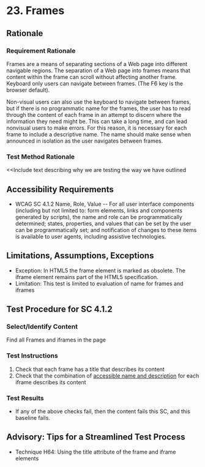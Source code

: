 # 23. Frames
## Rationale
### Requirement Rationale
Frames are a means of separating sections of a Web page into different navigable regions. The separation of a Web page into frames means that content within the frame can scroll without affecting another frame. Keyboard only users can navigate between frames. (The F6 key is the browser default).

Non-visual users can also use the keyboard to navigate between frames, but if there is no programmatic name for the frames, the user has to read through the content of each frame in an attempt to discern where the information they need might be. This can take a long time, and can lead nonvisual users to make errors. For this reason, it is necessary for each frame to include a descriptive name. The name should make sense when announced in isolation as the user navigates between frames.

### Test Method Rationale
<<Include text describing why we are testing the way we have outlined

## Accessibility Requirements
* WCAG SC 4.1.2 Name, Role, Value -- For all user interface components (including but not limited to: form elements, links and components generated by scripts), the name and role can be programmatically determined; states, properties, and values that can be set by the user can be programmatically set; and notification of changes to these items is available to user agents, including assistive technologies.

## Limitations, Assumptions, Exceptions
* Exception: In HTML5 the frame element is marked as obsolete. The iframe element remains part of the HTML5 specification.
* Limitation: This test is limited to evaluation of name for frames and iframes

## Test Procedure for SC 4.1.2
### Select/Identify Content
Find all Frames and iframes in the page

### Test Instructions
1. Check that each frame has a title that describes its content 
1. Check that the combination of [accessible name and description](https://www.w3.org/TR/html-aam-1.0/#iframe-element) for each iframe describes its content

### Test Results
* If any of the above checks fail, then the content fails this SC, and this baseline fails.

## Advisory: Tips for a Streamlined Test Process
* Technique H64: Using the title attribute of the frame and iframe elements
